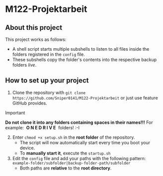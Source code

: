 # M122-Projektarbeit

## About this project

This project works as follows: 
- A shell script starts multiple subshells to listen to all files inside the folders registered in the `config` file.
- These subshells copy the folder's contents into the respective backup folders *live*.

## How to set up your project

1. Clone the repository with `git clone https://github.com/Sniper0141/M122-Projektarbeit` or just use feature GitHub provides.
> [!IMPORTANT] 
> **Do not clone it into any folders containing spaces in their names!!!** 
> For example: &nbsp;**O N E D R I V E**&nbsp; folders! :-I
2. Enter `chmod +x setup.sh` in the **root folder** of the repository.
    - The script will now automatically start every time you boot your device.
    - To **manually start it**, execute the `startup.sh`
3. Edit the `config` file and add your paths with the following pattern: 
`example-folder/subfolder|backup-folder-path/subfolder`
    - Both paths are **relative** to the **root directory**.
